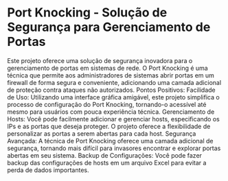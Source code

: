 # Port Knocking - Solução de Segurança para Gerenciamento de Portas
 Este projeto oferece uma solução de segurança inovadora para o gerenciamento de portas em sistemas de rede. O Port Knocking é uma técnica que permite aos administradores de sistemas abrir portas em um firewall de forma segura e conveniente, adicionando uma camada adicional de proteção contra ataques não autorizados. Pontos Positivos:  Facilidade de Uso: Utilizando uma interface gráfica amigável, este projeto simplifica o processo de configuração do Port Knocking, tornando-o acessível até mesmo para usuários com pouca experiência técnica.  Gerenciamento de Hosts: Você pode facilmente adicionar e gerenciar hosts, especificando os IPs e as portas que deseja proteger. O projeto oferece a flexibilidade de personalizar as portas a serem abertas para cada host.  Segurança Avançada: A técnica de Port Knocking oferece uma camada adicional de segurança, tornando mais difícil para invasores encontrar e explorar portas abertas em seu sistema. Backup de Configurações: Você pode fazer backup das configurações de hosts em um arquivo Excel para evitar a perda de dados importantes.
